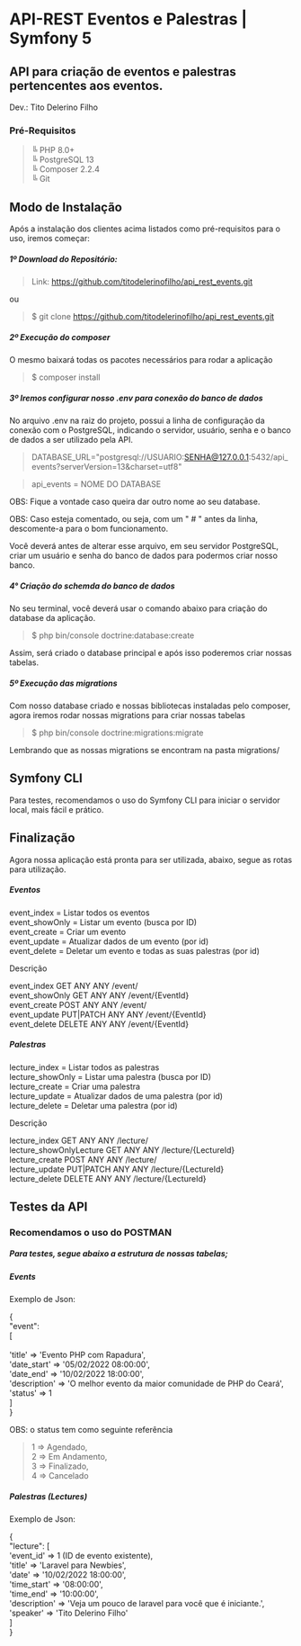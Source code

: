 # API-REST Eventos e Palestras | Symfony 5

## API para criação de eventos e palestras pertencentes aos eventos.

Dev.: Tito Delerino Filho

### Pré-Requisitos

> ╚ PHP 8.0+<br>
> ╚ PostgreSQL 13<br>
> ╚ Composer 2.2.4<br>
> ╚ Git<br>

## Modo de Instalação

Após a instalação dos clientes acima listados como pré-requisitos para o uso, iremos começar:

##### 1º Download do Repositório:

> Link: https://github.com/titodelerinofilho/api_rest_events.git

ou

> $ git clone https://github.com/titodelerinofilho/api_rest_events.git

##### 2º Execução do composer

O mesmo baixará todas os pacotes necessários para rodar a aplicação

> $ composer install

##### 3º Iremos configurar nosso .env para conexão do banco de dados

No arquivo .env na raiz do projeto, possui a linha de configuração da conexão com o PostgreSQL, indicando o servidor, usuário, senha e o banco de dados a ser utilizado pela API.

> DATABASE_URL="postgresql://USUARIO:SENHA@127.0.0.1:5432/api_events?serverVersion=13&charset=utf8"

> api_events = NOME DO DATABASE

OBS: Fique a vontade caso queira dar outro nome ao seu database.

OBS: Caso esteja comentado, ou seja, com um " # " antes da linha, descomente-a para o bom funcionamento.

Você deverá antes de alterar esse arquivo, em seu servidor PostgreSQL, criar um usuário e senha do banco de dados para podermos criar nosso banco.

##### 4° Criação do schemda do banco de dados

No seu terminal, você deverá usar o comando abaixo para criação do database da aplicação.

> $ php bin/console doctrine:database:create

Assim, será criado o database principal e após isso poderemos criar nossas tabelas.

##### 5º Execução das migrations

Com nosso database criado e nossas bibliotecas instaladas pelo composer, agora iremos rodar nossas migrations para criar nossas tabelas

> $ php bin/console doctrine:migrations:migrate

Lembrando que as nossas migrations se encontram na pasta migrations/

## Symfony CLI

Para testes, recomendamos o uso do Symfony CLI para iniciar o servidor local, mais fácil e prático.

## Finalização

Agora nossa aplicação está pronta para ser utilizada, abaixo, segue as rotas para utilização.

##### Eventos

event_index = Listar todos os eventos<br>
event_showOnly = Listar um evento (busca por ID)<br>
event_create = Criar um evento<br>
event_update = Atualizar dados de um evento (por id)<br>
event_delete = Deletar um evento e todas as suas palestras (por id)<br>

Descrição

event_index GET ANY ANY /event/<br>
event_showOnly GET ANY ANY /event/{EventId}<br>
event_create POST ANY ANY /event/<br>
event_update PUT|PATCH ANY ANY /event/{EventId}<br>
event_delete DELETE ANY ANY /event/{EventId}<br>

##### Palestras

lecture_index = Listar todos as palestras<br>
lecture_showOnly = Listar uma palestra (busca por ID)<br>
lecture_create = Criar uma palestra<br>
lecture_update = Atualizar dados de uma palestra (por id)<br>
lecture_delete = Deletar uma palestra (por id)<br>

Descrição

lecture_index GET ANY ANY /lecture/<br>
lecture_showOnlyLecture GET ANY ANY /lecture/{LectureId}<br>
lecture_create POST ANY ANY /lecture/<br>
lecture_update PUT|PATCH ANY ANY /lecture/{LectureId}<br>
lecture_delete DELETE ANY ANY /lecture/{LectureId}<br>

## Testes da API

### Recomendamos o uso do POSTMAN

##### Para testes, segue abaixo a estrutura de nossas tabelas;

##### Events

Exemplo de Json:

{<br>
"event":<br>
[<br><br>
'title' => 'Evento PHP com Rapadura',<br>
'date_start' => '05/02/2022 08:00:00',<br>
'date_end' => '10/02/2022 18:00:00',<br>
'description' => 'O melhor evento da maior comunidade de PHP do Ceará',<br>
'status' => 1<br>
]<br>
}<br>

OBS: o status tem como seguinte referência

> 1 => Agendado,<br>
> 2 => Em Andamento,<br>
> 3 => Finalizado,<br>
> 4 => Cancelado<br>

##### Palestras (Lectures)

Exemplo de Json:

{<br>
"lecture":
[<br>
'event_id' => 1 (ID de evento existente),<br>
'title' => 'Laravel para Newbies',<br>
'date' => '10/02/2022 18:00:00',<br>
'time_start' => '08:00:00',<br>
'time_end' => '10:00:00',<br>
'description' => 'Veja um pouco de laravel para você que é iniciante.',<br>
'speaker' => 'Tito Delerino Filho'<br>
]<br>
}<br>
